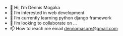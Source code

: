 - 👋 Hi, I’m Dennis Mogaka
- 👀 I’m interested in web development
- 🌱 I’m currently learning python django framework
- 💞️ I’m looking to collaborate on ...
- 📫 How to reach me email dennomasore@gmail.com

<!---
denno459/denno459 is a ✨ special ✨ repository because its `README.md` (this file) appears on your GitHub profile.
You can click the Preview link to take a look at your changes.
--->
